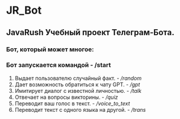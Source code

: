 # JR_Bot

## JavaRush Учебный проект Телеграм-Бота.
### Бот, который может многое:

### Бот запускается командой - /start

1. Выдает пользователю случайный факт.        - */random*
2. Дает возможность обратиться к чату GPT.   - */gpt*
3. Имитирует диалог с известной личностью.   - */talk*
4. Отвечает на вопросы викторины.            - */quiz*
5. Переводит ваш голос в текст.              - */voice_to_text*
6. Переводит текст с одного языка на другой. - */trans*
